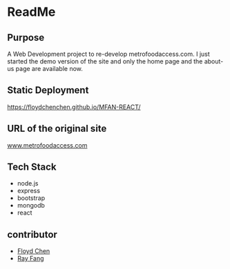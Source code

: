 # ReadMe
## Purpose
A Web Development project to re-develop metrofoodaccess.com. I just started the demo version of the site and only the home page and the about-us page are available now.

## Static Deployment
https://floydchenchen.github.io/MFAN-REACT/

## URL of the original site
www.metrofoodaccess.com

## Tech Stack
* node.js
* express
* bootstrap
* mongodb
* react

## contributor
* [Floyd Chen](https://github.com/floydchenchen)
* [Ray Fang](https://github.com/fjn19971007)
